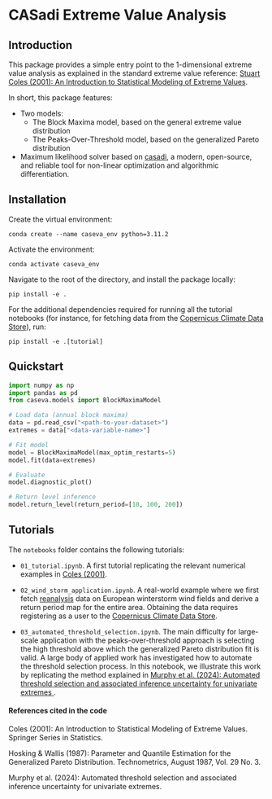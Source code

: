 
# CASadi Extreme Value Analysis

## Introduction

This package provides a simple entry point to the 1-dimensional extreme value analysis as explained in the standard extreme value reference: [Stuart Coles (2001): An Introduction to Statistical Modeling of Extreme Values](https://link.springer.com/book/10.1007/978-1-4471-3675-0).

In short, this package features:
- Two models:
    - The Block Maxima model, based on the general extreme value distribution
    - The Peaks-Over-Threshold model, based on the generalized Pareto distribution
- Maximum likelihood solver based on [casadi](https://web.casadi.org/), a modern, open-source, and reliable tool for non-linear optimization and algorithmic differentiation.


## Installation

Create the virtual environment:

```
conda create --name caseva_env python=3.11.2
```

Activate the environment:

```
conda activate caseva_env
```

Navigate to the root of the directory, and install the package locally:

```
pip install -e .
```

For the additional dependencies required for running all the tutorial notebooks (for instance, for fetching data from the [Copernicus Climate Data Store](https://cds.climate.copernicus.eu/)), run:

```
pip install -e .[tutorial]
```

## Quickstart

```python
import numpy as np
import pandas as pd
from caseva.models import BlockMaximaModel

# Load data (annual block maxima)
data = pd.read_csv("<path-to-your-dataset>")
extremes = data["<data-variable-name>"]

# Fit model
model = BlockMaximaModel(max_optim_restarts=5)
model.fit(data=extremes)

# Evaluate
model.diagnostic_plot()

# Return level inference
model.return_level(return_period=[10, 100, 200])
```

## Tutorials

The `notebooks` folder contains the following tutorials:

- `01_tutorial.ipynb`. A first tutorial replicating the relevant numerical examples in [Coles (2001)](https://link.springer.com/book/10.1007/978-1-4471-3675-0).

- `02_wind_storm_application.ipynb`. A real-world example where we first fetch [reanalysis](https://www.ecmwf.int/en/about/media-centre/focus/2023/fact-sheet-reanalysis) data on European winterstorm wind fields and derive a return period map for the entire area. Obtaining the data requires registering as a user to the [Copernicus Climate Data Store](https://cds.climate.copernicus.eu/).

- `03_automated_threshold_selection.ipynb`. The main difficulty for large-scale application with the peaks-over-threshold approach is selecting the high threshold above which the generalized Pareto distribution fit is valid. A large body of applied work has investigated how to automate the threshold selection process. In this notebook, we illustrate this work by replicating the method explained in [Murphy et al. (2024): Automated threshold selection and associated inference uncertainty for univariate extremes
](https://arxiv.org/abs/2310.17999).

#### References cited in the code

Coles (2001): An Introduction to Statistical Modeling of Extreme Values. Springer Series in Statistics.

Hosking & Wallis (1987): Parameter and Quantile Estimation for the Generalized Pareto Distribution. Technometrics, August 1987, Vol. 29 No. 3.

Murphy et al. (2024): Automated threshold selection and associated inference uncertainty for univariate extremes.
